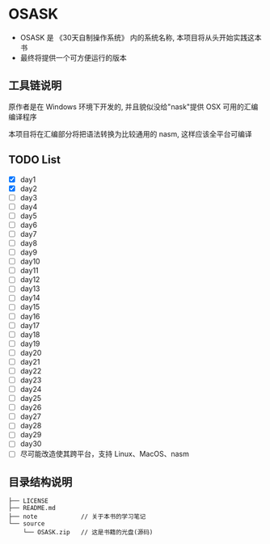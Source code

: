 # OSASK
- OSASK 是 《30天自制操作系统》 内的系统名称, 本项目将从头开始实践这本书
- 最终将提供一个可方便运行的版本

## 工具链说明

原作者是在 Windows 环境下开发的, 并且貌似没给"nask"提供 OSX 可用的汇编编译程序

本项目将在汇编部分将把语法转换为比较通用的 nasm, 这样应该全平台可编译

## TODO List
- [x] day1
- [x] day2
- [ ] day3
- [ ] day4
- [ ] day5
- [ ] day6
- [ ] day7
- [ ] day8
- [ ] day9
- [ ] day10
- [ ] day11
- [ ] day12
- [ ] day13
- [ ] day14
- [ ] day15
- [ ] day16
- [ ] day17
- [ ] day18
- [ ] day19
- [ ] day20
- [ ] day21
- [ ] day22
- [ ] day23
- [ ] day24
- [ ] day25
- [ ] day26
- [ ] day27
- [ ] day28
- [ ] day29
- [ ] day30
- [ ] 尽可能改造使其跨平台，支持 Linux、MacOS、nasm

## 目录结构说明
```
├── LICENSE
├── README.md
├── note            // 关于本书的学习笔记
└── source
    └── OSASK.zip   // 这是书籍的光盘(源码)
```
